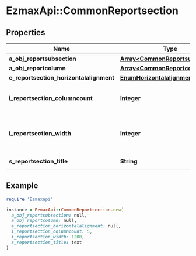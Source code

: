 # EzmaxApi::CommonReportsection

## Properties

| Name | Type | Description | Notes |
| ---- | ---- | ----------- | ----- |
| **a_obj_reportsubsection** | [**Array&lt;CommonReportsubsection&gt;**](CommonReportsubsection.md) |  |  |
| **a_obj_reportcolumn** | [**Array&lt;CommonReportcolumn&gt;**](CommonReportcolumn.md) |  |  |
| **e_reportsection_horizontalalignment** | [**EnumHorizontalalignment**](EnumHorizontalalignment.md) |  |  |
| **i_reportsection_columncount** | **Integer** | The number of Reportcolumns in the Reportsection |  |
| **i_reportsection_width** | **Integer** | The combined width of all the Reportcolumns in the Reportsection |  |
| **s_reportsection_title** | **String** | The title of this Reportsection | [optional] |

## Example

```ruby
require 'Ezmaxapi'

instance = EzmaxApi::CommonReportsection.new(
  a_obj_reportsubsection: null,
  a_obj_reportcolumn: null,
  e_reportsection_horizontalalignment: null,
  i_reportsection_columncount: 5,
  i_reportsection_width: 1200,
  s_reportsection_title: text
)
```

